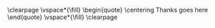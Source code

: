 \clearpage
\vspace*{\fill} 
\begin{quote} 
\centering 
Thanks goes here
\end{quote}
\vspace*{\fill}
\clearpage
